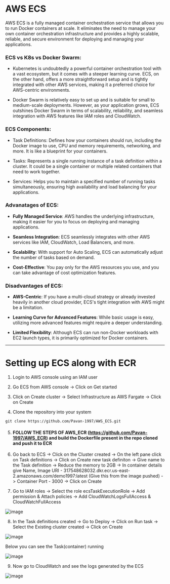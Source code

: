 # AWS ECS

AWS ECS is a fully managed container orchestration service that allows you to run Docker containers at scale. It eliminates the need to manage your own container orchestration infrastructure and provides a highly scalable, reliable, and secure environment for deploying and managing your applications.

### ECS vs K8s vs Docker Swarm:

- Kubernetes is undoubtedly a powerful container orchestration tool with a vast ecosystem, but it comes with a steeper learning curve. ECS, on the other hand, offers a more straightforward setup and is tightly integrated with other AWS services, making it a preferred choice for AWS-centric environments.

- Docker Swarm is relatively easy to set up and is suitable for small to medium-scale deployments. However, as your application grows, ECS outshines Docker Swarm in terms of scalability, reliability, and seamless integration with AWS features like IAM roles and CloudWatch.



### ECS Components:

- Task Definitions: Defines how your containers should run, including the Docker image to use, CPU and memory requirements, networking, and more. It is like a blueprint for your containers.
  
- Tasks: Represents a single running instance of a task definition within a cluster. It could be a single container or multiple related containers that need to work together.

- Services: Helps you to maintain a specified number of running tasks simultaneously, ensuring high availability and load balancing for your applications.



### Advanatages of ECS:

- **Fully Managed Service**: AWS handles the underlying infrastructure, making it easier for you to focus on deploying and managing applications.

- **Seamless Integration**: ECS seamlessly integrates with other AWS services like IAM, CloudWatch, Load Balancers, and more.

- **Scalability**: With support for Auto Scaling, ECS can automatically adjust the number of tasks based on demand.

- **Cost-Effective**: You pay only for the AWS resources you use, and you can take advantage of cost optimization features.



### Disadvantages of ECS:

- **AWS-Centric**: If you have a multi-cloud strategy or already invested heavily in another cloud provider, ECS's tight integration with AWS might be a limitation.

- **Learning Curve for Advanced Features**: While basic usage is easy, utilizing more advanced features might require a deeper understanding.

- **Limited Flexibility**: Although ECS can run non-Docker workloads with EC2 launch types, it is primarily optimized for Docker containers.

---
# Setting up ECS along with ECR

1. Login to AWS console using an IAM user


2. Go ECS from AWS console -> Click on Get started 

	
3. Click on Create cluster -> Select Infrastructure as AWS Fargate -> Click on Create


4. Clone the repository into your system
```
git clone https://github.com/Pavan-1997/AWS_ECS.git
```

  
5. #### FOLLOW THE STEPS OF AWS_ECR (https://github.com/Pavan-1997/AWS_ECR) and build the Dockerfile present in the repo cloned and push it to ECR


6. Go back to ECS -> Click on the Cluster created -> On the left pane click on Task definitions -> Click on Create new task definiton -> Give name to the Task definition -> Reduce the memory to 2GB -> In container details give Name, Image URI - 317548628032.dkr.ecr.us-east-2.amazonaws.com/demo1997:latest (Give this from the image pushed) -> Container Port - 3000 -> Click on Create


7. Go to IAM roles -> Select the role ecsTaskExecutionRole -> Add permission & Attach policies -> Add CloudWatchLogsFullAccess & CloudWatchFullAccess

![image](https://github.com/Pavan-1997/AWS_ECS/assets/32020205/fe9f1121-c523-40ae-b50f-3157125727ce)


8.  In the Task definitions created -> Go to Deploy -> Click on Run task -> Select the Existing cluster created -> Click on Create

![image](https://github.com/Pavan-1997/AWS_ECS/assets/32020205/0992b2dd-896e-4e54-aaca-9054e19dbc90)

Below you can see the Task(container) running

![image](https://github.com/Pavan-1997/AWS_ECS/assets/32020205/307d9f99-bbcb-4d58-b2fb-3c0448ba6056)


9. Now go to CloudWatch and see the logs generated by the ECS

![image](https://github.com/Pavan-1997/AWS_ECS/assets/32020205/0e77f3e2-693b-41b4-afb4-d4ecb72134b8)



